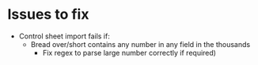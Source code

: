 Issues to fix
=============

* Control sheet import fails if:
	+ Bread over/short contains any number in any field in the thousands
		- Fix regex to parse large number correctly if required)
